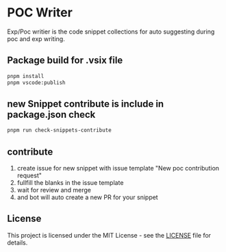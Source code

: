 # POC Writer 

Exp/Poc writier is the code snippet collections for auto suggesting during poc and exp writing.


## Package build for .vsix file

```bash
pnpm install
pnpm vscode:publish
```

## new Snippet contribute is include in package.json check

```bash
pnpm run check-snippets-contribute
```

## contribute

1. create issue for new snippet with issue template "New poc contribution request"
2. fullfill the blanks in the issue template
3. wait for review and merge
4. and bot will auto create a new PR for your snippet

## License

This project is licensed under the MIT License - see the [LICENSE](./LICENSE) file for details.